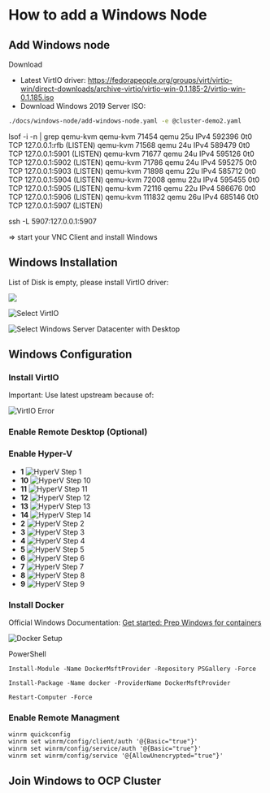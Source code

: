 # How to add a Windows Node

## Add Windows node

Download 
* Latest VirtIO driver: https://fedorapeople.org/groups/virt/virtio-win/direct-downloads/archive-virtio/virtio-win-0.1.185-2/virtio-win-0.1.185.iso
* Download Windows 2019 Server ISO:


```bash
./docs/windows-node/add-windows-node.yaml -e @cluster-demo2.yaml
```

lsof -i -n  | grep qemu-kvm
qemu-kvm   71454    qemu   25u  IPv4 592396      0t0  TCP 127.0.0.1:rfb (LISTEN)
qemu-kvm   71568    qemu   24u  IPv4 589479      0t0  TCP 127.0.0.1:5901 (LISTEN)
qemu-kvm   71677    qemu   24u  IPv4 595126      0t0  TCP 127.0.0.1:5902 (LISTEN)
qemu-kvm   71786    qemu   24u  IPv4 595275      0t0  TCP 127.0.0.1:5903 (LISTEN)
qemu-kvm   71898    qemu   22u  IPv4 585712      0t0  TCP 127.0.0.1:5904 (LISTEN)
qemu-kvm   72008    qemu   22u  IPv4 595455      0t0  TCP 127.0.0.1:5905 (LISTEN)
qemu-kvm   72116    qemu   22u  IPv4 586676      0t0  TCP 127.0.0.1:5906 (LISTEN)
qemu-kvm  111832    qemu   26u  IPv4 685146      0t0  TCP 127.0.0.1:5907 (LISTEN)

ssh -L 5907:127.0.0.1:5907 <hetzner>


=> start your VNC Client and install Windows

## Windows Installation

List of  Disk is empty, please install VirtIO driver:

![ ](select-virtIO.png "")

![Select VirtIO](select-virtIO.png "Select VirtIO")

![Select Windows Server Datacenter with Desktop](select-windows-datacenter-with-gui.png "Select Windows Server Datacenter with Desktop")

## Windows Configuration

### Install VirtIO

Important: Use latest upstream because of:

![VirtIO Error](rhel-virtio-error.png "VirtIO Error")

### Enable Remote Desktop (Optional)



### Enable Hyper-V

 * **1**
   ![HyperV Step 1](hyper-v-1.png "HyperV Step 1")
 * **10**
   ![HyperV Step 10](hyper-v-10.png "HyperV Step 10")
 * **11**
   ![HyperV Step 11](hyper-v-11.png "HyperV Step 11")
 * **12**
   ![HyperV Step 12](hyper-v-12.png "HyperV Step 12")
 * **13**
   ![HyperV Step 13](hyper-v-13.png "HyperV Step 13")
 * **14**
   ![HyperV Step 14](hyper-v-14.png "HyperV Step 14")
 * **2**
   ![HyperV Step 2](hyper-v-2.png "HyperV Step 2")
 * **3**
   ![HyperV Step 3](hyper-v-3.png "HyperV Step 3")
 * **4**
   ![HyperV Step 4](hyper-v-4.png "HyperV Step 4")
 * **5**
   ![HyperV Step 5](hyper-v-5.png "HyperV Step 5")
 * **6**
   ![HyperV Step 6](hyper-v-6.png "HyperV Step 6")
 * **7**
   ![HyperV Step 7](hyper-v-7.png "HyperV Step 7")
 * **8**
   ![HyperV Step 8](hyper-v-8.png "HyperV Step 8")
 * **9**
   ![HyperV Step 9](hyper-v-9.png "HyperV Step 9")

### Install Docker

Official Windows Documentation: [Get started: Prep Windows for containers](https://docs.microsoft.com/en-us/virtualization/windowscontainers/quick-start/set-up-environment?tabs=Windows-Server)

![Docker Setup](docker.png "Docker  Setup")

PowerShell
```
Install-Module -Name DockerMsftProvider -Repository PSGallery -Force

Install-Package -Name docker -ProviderName DockerMsftProvider

Restart-Computer -Force

```

### Enable Remote Managment

```
winrm quickconfig
winrm set winrm/config/client/auth '@{Basic="true"}'
winrm set winrm/config/service/auth '@{Basic="true"}'
winrm set winrm/config/service '@{AllowUnencrypted="true"}'
```



## Join Windows to OCP Cluster


